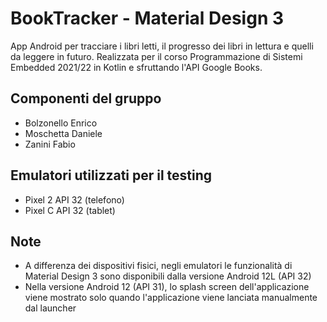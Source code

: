 # BookTracker - Material Design 3
App Android per tracciare i libri letti, il progresso dei libri in lettura e quelli da leggere in futuro. Realizzata per il corso Programmazione di Sistemi Embedded 2021/22 in Kotlin e sfruttando l'API Google Books.
## Componenti del gruppo
- Bolzonello Enrico
- Moschetta Daniele
- Zanini Fabio
## Emulatori utilizzati per il testing
- Pixel 2 API 32 (telefono)
- Pixel C API 32 (tablet)
## Note
- A differenza dei dispositivi fisici, negli emulatori le funzionalità di Material Design 3 sono disponibili dalla versione Android 12L (API 32)
- Nella versione Android 12 (API 31), lo splash screen dell'applicazione viene mostrato solo quando l'applicazione viene lanciata manualmente dal launcher

